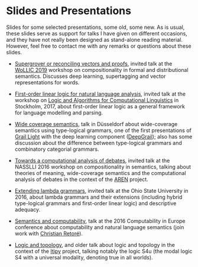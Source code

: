 # Slides and Presentations
Slides for some selected presentations, some old, some new. As is usual, these slides serve as support for talks I have given on different occasions, and they have not really been designed as stand-alone reading material. However, feel free to contact me with any remarks or questions about these slides.

* [Supergrover or reconciling vectors and proofs](WoLLIC2019.pdf), invited talk at the [WoLLIC 2019](https://wollic2019.sites.uu.nl) workshop on compositionality in formal and distributional semantics. Discusses deep learning, supertagging and vector representations for words.

* [First-order linear logic for natural language analysis](Stockholm2017), invited talk at the workshop on [Logic and Algorithms for Computational Linguistics](http://staff.math.su.se/rloukanova/LACompLing17.html) in Stockholm, 2017, about first-order linear logic as a general framework for language modelling and parsing.

* [Wide coverage semantics](WCS_Dusseldorf.pdf), talk in Düsseldorf about wide-coverage semantics using type-logical grammars, one of the first presentations of [Grail Light](https://richardmoot.github.io/GrailLight) with the deep learning component ([DeepGrail](https://richardmoot.github.io/DeepGrail)); also has some discussion about the difference between type-logical grammars and combinatory categorial grammars.

* [Towards a computational analysis of debates](NASSLLI2016.pdf), invited talk at the NASSLLI 2016 workshop on compositionality in semantics, talking about theories of meaning, wide-coverage semantics and the computational analysis of debates in the context of the [AREN](http://www.lirmm.fr/aren/) project.

* [Extending lambda grammars](OSU2016lambda.pdf), invited talk at the Ohio State University in 2016, about lambda grammars and their extensions (including hybrid type-logical grammars and first-order linear logic) and descriptive adequacy. 

* [Semantics and computability](cie_slides.pdf), talk at the 2016 Computability in Europe conference about computability and natural language semantics (join work with [Christian Retoré](https://www.lirmm.fr/~retore/)).

* [Logic and topology](LogicAndTopology.pdf), and older talk about logic and topology in the context of the [Itipy](https://richardmoot.github.io/Itipy/) project, talking notably the logic S4u (the modal logic S4 with a universal modality, denoting true in all worlds).

